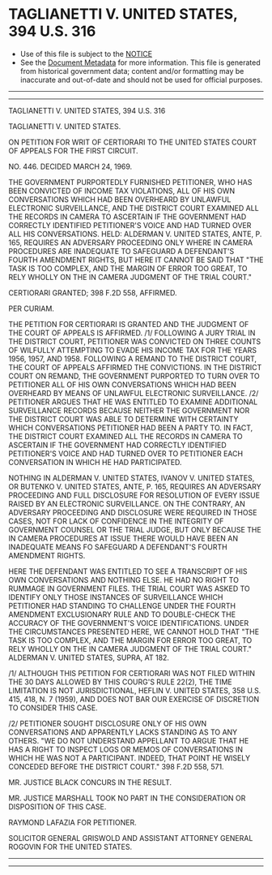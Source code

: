 ---
---

# TAGLIANETTI V. UNITED STATES, 394 U.S. 316

* Use of this file is subject to the [NOTICE](https://github.com/publicdocs/notice/blob/master/NOTICE)
* See the [Document Metadata](../../../) for more information.
  This file is generated from historical government data; content and/or formatting may be inaccurate and out-of-date and should not be used for official purposes.

----------
----------

TAGLIANETTI V. UNITED STATES, 394 U.S. 316

TAGLIANETTI V. UNITED STATES.

ON PETITION FOR WRIT OF CERTIORARI TO THE UNITED STATES COURT OF APPEALS FOR THE FIRST CIRCUIT.

NO. 446.  DECIDED MARCH 24, 1969.

THE GOVERNMENT PURPORTEDLY FURNISHED PETITIONER, WHO HAS BEEN CONVICTED OF INCOME TAX VIOLATIONS, ALL OF HIS OWN CONVERSATIONS WHICH HAD BEEN OVERHEARD BY UNLAWFUL ELECTRONIC SURVEILLANCE, AND THE DISTRICT COURT EXAMINED ALL THE RECORDS IN CAMERA TO ASCERTAIN IF THE GOVERNMENT HAD CORRECTLY IDENTIFIED PETITIONER'S VOICE AND HAD TURNED OVER ALL HIS CONVERSATIONS.  HELD:  ALDERMAN V. UNITED STATES, ANTE, P. 165, REQUIRES AN ADVERSARY PROCEEDING ONLY WHERE IN CAMERA PROCEDURES ARE INADEQUATE TO SAFEGUARD A DEFENDANT'S FOURTH AMENDMENT RIGHTS, BUT HERE IT CANNOT BE SAID THAT "THE TASK IS TOO COMPLEX, AND THE MARGIN OF ERROR TOO GREAT, TO RELY WHOLLY ON THE IN CAMERA JUDGMENT OF THE TRIAL COURT."

CERTIORARI GRANTED; 398 F.2D 558, AFFIRMED.

PER CURIAM.

THE PETITION FOR CERTIORARI IS GRANTED AND THE JUDGMENT OF THE COURT OF APPEALS IS AFFIRMED.  /1/  FOLLOWING A JURY TRIAL IN THE DISTRICT COURT, PETITIONER WAS CONVICTED ON THREE COUNTS OF WILFULLY ATTEMPTING TO EVADE HIS INCOME TAX FOR THE YEARS 1956, 1957, AND 1958.  FOLLOWING A REMAND TO THE DISTRICT COURT, THE COURT OF APPEALS AFFIRMED THE CONVICTIONS.  IN THE DISTRICT COURT ON REMAND, THE GOVERNMENT PURPORTED TO TURN OVER TO PETITIONER ALL OF HIS OWN CONVERSATIONS WHICH HAD BEEN OVERHEARD BY MEANS OF UNLAWFUL ELECTRONIC SURVEILLANCE.  /2/ PETITIONER ARGUES THAT HE WAS ENTITLED TO EXAMINE ADDITIONAL SURVEILLANCE RECORDS BECAUSE NEITHER THE GOVERNMENT NOR THE DISTRICT COURT WAS ABLE TO DETERMINE WITH CERTAINTY WHICH CONVERSATIONS PETITIONER HAD BEEN A PARTY TO.  IN FACT, THE DISTRICT COURT EXAMINED ALL THE RECORDS IN CAMERA TO ASCERTAIN IF THE GOVERNMENT HAD CORRECTLY IDENTIFIED PETITIONER'S VOICE AND HAD TURNED OVER TO PETITIONER EACH CONVERSATION IN WHICH HE HAD PARTICIPATED.

NOTHING IN ALDERMAN V. UNITED STATES, IVANOV V. UNITED STATES, OR BUTENKO V. UNITED STATES, ANTE, P. 165, REQUIRES AN ADVERSARY PROCEEDING AND FULL DISCLOSURE FOR RESOLUTION OF EVERY ISSUE RAISED BY AN ELECTRONIC SURVEILLANCE.  ON THE CONTRARY, AN ADVERSARY PROCEEDING AND DISCLOSURE WERE REQUIRED IN THOSE CASES, NOT FOR LACK OF CONFIDENCE IN THE INTEGRITY OF GOVERNMENT COUNSEL OR THE TRIAL JUDGE, BUT ONLY BECAUSE THE IN CAMERA PROCEDURES AT ISSUE THERE WOULD HAVE BEEN AN INADEQUATE MEANS FO SAFEGUARD A DEFENDANT'S FOURTH AMENDMENT RIGHTS.

HERE THE DEFENDANT WAS ENTITLED TO SEE A TRANSCRIPT OF HIS OWN CONVERSATIONS AND NOTHING ELSE.  HE HAD NO RIGHT TO RUMMAGE IN GOVERNMENT FILES.  THE TRIAL COURT WAS ASKED TO IDENTIFY ONLY THOSE INSTANCES OF SURVEILLANCE WHICH PETITIONER HAD STANDING TO CHALLENGE UNDER THE FOURTH AMENDMENT EXCLUSIONARY RULE AND TO DOUBLE-CHECK THE ACCURACY OF THE GOVERNMENT'S VOICE IDENTIFICATIONS.  UNDER THE CIRCUMSTANCES PRESENTED HERE, WE CANNOT HOLD THAT "THE TASK IS TOO COMPLEX, AND THE MARGIN FOR ERROR TOO GREAT, TO RELY WHOLLY ON THE IN CAMERA JUDGMENT OF THE TRIAL COURT."  ALDERMAN V. UNITED STATES, SUPRA, AT 182.

/1/  ALTHOUGH THIS PETITION FOR CERTIORARI WAS NOT FILED WITHIN THE 30 DAYS ALLOWED BY THIS COURG'S RULE 22(2), THE TIME LIMITATION IS NOT JURISDICTIONAL, HEFLIN V. UNITED STATES, 358 U.S. 415, 418, N. 7 (1959), AND DOES NOT BAR OUR EXERCISE OF DISCRETION TO CONSIDER THIS CASE.

/2/  PETITIONER SOUGHT DISCLOSURE ONLY OF HIS OWN CONVERSATIONS AND APPARENTLY LACKS STANDING AS TO ANY OTHERS.  "WE DO NOT UNDERSTAND APPELLANT TO ARGUE THAT HE HAS A RIGHT TO INSPECT LOGS OR MEMOS OF CONVERSATIONS IN WHICH HE WAS NOT A PARTICIPANT.  INDEED, THAT POINT HE WISELY CONCEDED BEFORE THE DISTRICT COURT."  398 F.2D 558, 571.

MR. JUSTICE BLACK CONCURS IN THE RESULT.

MR. JUSTICE MARSHALL TOOK NO PART IN THE CONSIDERATION OR DISPOSITION OF THIS CASE.

RAYMOND LAFAZIA FOR PETITIONER.

SOLICITOR GENERAL GRISWOLD AND ASSISTANT ATTORNEY GENERAL ROGOVIN FOR THE UNITED STATES.


----------
----------

